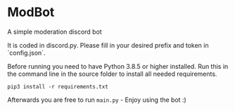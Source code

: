 # ModBot
A simple moderation discord bot
<p> It is coded in discord.py. Please fill in your desired prefix and token in `config.json`.
<p> Before running you need to have Python 3.8.5 or higher installed. Run this in the command line in the source folder to install 
  all needed requirements. </p>
  
  ```
  pip3 install -r requirements.txt
  ``` 
  Afterwards you are free to run `main.py` - Enjoy using the bot :)
